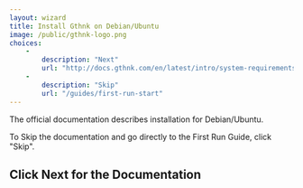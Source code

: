 ```yaml
---
layout: wizard
title: Install Gthnk on Debian/Ubuntu
image: /public/gthnk-logo.png
choices:
    -
        description: "Next"
        url: "http://docs.gthnk.com/en/latest/intro/system-requirements.html#debian-ubuntu"
    -
        description: "Skip"
        url: "/guides/first-run-start"
---
```


The official documentation describes installation for Debian/Ubuntu.

To Skip the documentation and go directly to the First Run Guide, click "Skip".

## Click Next for the Documentation

